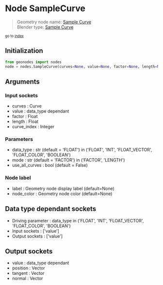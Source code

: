 
# Node SampleCurve

> Geometry node name: [Sample Curve](https://docs.blender.org/manual/en/latest/modeling/geometry_nodes/curve/sample_curve.html)<br>
  Blender type: [Sample Curve](https://docs.blender.org/api/current/bpy.types.GeometryNodeSampleCurve.html)
  
<sub>go to [index](index.md)</sub>

## Initialization

```python
from geonodes import nodes
node = nodes.SampleCurve(curves=None, value=None, factor=None, length=None, curve_index=None, data_type='FLOAT', mode='FACTOR', use_all_curves=False, label=None, node_color=None)
```



## Arguments


### Input sockets

- curves : Curve
- value : data_type dependant
- factor : Float
- length : Float
- curve_index : Integer

### Parameters

- data_type : str (default = 'FLOAT') in ('FLOAT', 'INT', 'FLOAT_VECTOR', 'FLOAT_COLOR', 'BOOLEAN')
- mode : str (default = 'FACTOR') in ('FACTOR', 'LENGTH')
- use_all_curves : bool (default = False)

### Node label

- label : Geometry node display label (default=None)
- node_color : Geometry node color (default=None)

## Data type dependant sockets

- Driving parameter : data_type in ('FLOAT', 'INT', 'FLOAT_VECTOR', 'FLOAT_COLOR', 'BOOLEAN')
- Input sockets  : ['value']
- Output sockets : ['value']   
  
  

## Output sockets

- value : data_type dependant
- position : Vector
- tangent : Vector
- normal : Vector
